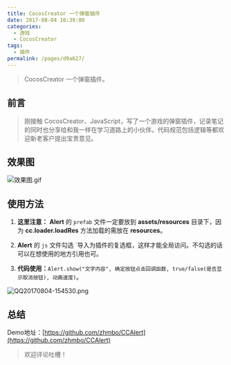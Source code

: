 ```yaml
---
title: CocosCreator 一个弹窗插件
date: 2017-08-04 16:39:00
categories: 
  - 游戏
  - CocosCreator
tags: 
  - 插件
permalink: /pages/d9a627/
---
```


> CocosCreator 一个弹窗插件。

## 前言

> 刚接触 CocosCreator、JavaScript，写了一个游戏的弹窗插件，记录笔记的同时也分享给和我一样在学习道路上的小伙伴。代码规范包括逻辑等都欢迎新老客户提出宝贵意见。

## 效果图

![效果图.gif](https://cdn.jsdelivr.net/gh/zhmbo/static@master/img/strip-20200903005521792.gif)

<!-- more -->

## 使用方法

1. **这里注意：** **Alert** 的 `prefab` 文件一定要放到 **assets/resources** 目录下，因为 **cc.loader.loadRes** 方法加载的需放在 **resources**。

2. **Alert** 的 `js` 文件勾选 `导入为插件的复选框，这样才能全局访问。不勾选的话可以在想使用的地方引用也可。

3. **代码使用：**`Alert.show("文字内容", 确定按钮点击回调函数, true/false(是否显示取消按钮), 动画速度)`。

![QQ20170804-154530.png](https://cdn.jsdelivr.net/gh/zhmbo/static@master/img/600.png)

## 总结

Demo地址：[https://github.com/zhmbo/CCAlert](https://github.com/zhmbo/CCAlert)

> 欢迎评论吐槽！
